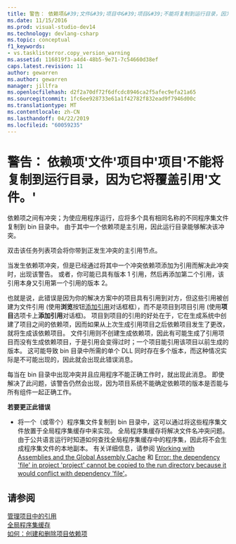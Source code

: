 ```yaml
---
title: 警告： 依赖项&#39;文件&#39;项目中&#39;项目&#39;不能将复制到运行目录，因为它将覆盖引用&#39;文件。&#39; |Microsoft Docs
ms.date: 11/15/2016
ms.prod: visual-studio-dev14
ms.technology: devlang-csharp
ms.topic: conceptual
f1_keywords:
- vs.tasklisterror.copy_version_warning
ms.assetid: 116819f3-a4d4-48b5-9e71-7c54660d38ef
caps.latest.revision: 11
author: gewarren
ms.author: gewarren
manager: jillfra
ms.openlocfilehash: d2f2a70df72f6dfcdc8946ca2f5afec9efa21a65
ms.sourcegitcommit: 1fc6ee928733e61a1f42782f832ead9f7946d00c
ms.translationtype: MT
ms.contentlocale: zh-CN
ms.lasthandoff: 04/22/2019
ms.locfileid: "60059235"
---
```

# <a name="warning-the-dependency-39file39-in-project-39project39-cannot-be-copied-to-the-run-directory-because-it-would-overwrite-the-reference-39file39"></a>警告： 依赖项&#39;文件&#39;项目中&#39;项目&#39;不能将复制到运行目录，因为它将覆盖引用&#39;文件。&#39;
依赖项之间有冲突；为使应用程序运行，应将多个具有相同名称的不同程序集文件复制到 bin 目录中。 由于其中一个依赖项是主引用，因此运行目录能够解决该冲突。  
  
 双击该任务列表项会将你带到正发生冲突的主引用节点。  
  
 当发生依赖项冲突，但是已经通过将其中一个冲突依赖项添加为引用而解决此冲突时，出现该警告。 或者，你可能已具有版本 1 引用，然后再添加第二个引用，该引用本身又引用第一个引用的版本 2。  
  
 也就是说，此错误是因为你的解决方案中的项目具有引用到对方，但这些引用被创建为文件引用 (使用**浏览**按钮[添加引用](http://msdn.microsoft.com/2feb0fe2-0805-4cc9-8cba-b0315849dfb7)对话框框），而不是项目到项目引用 (使用**项目**选项卡上**添加引用**对话框)。 项目到项目的引用的好处在于，它在生成系统中创建了项目之间的依赖项，因而如果从上次生成引用项目之后依赖项目发生了更改，就将生成该依赖项目。 文件引用则不创建生成依赖项，因此有可能生成了引用项目而没有生成依赖项目，于是引用会变得过时；一个项目能引用该项目以前生成的版本。 这可能导致 bin 目录中所需的单个 DLL 同时存在多个版本，而这种情况实际是不可能出现的，因此就会出现此错误消息。  
  
 每当在 bin 目录中出现冲突并且应用程序不能正确工作时，就出现此消息。 即使解决了此问题，该警告仍然会出现，因为项目系统不能确定依赖项的版本是否能与所有组件一起正确工作。  
  
 **若要更正此错误**  
  
- 将一个（或零个）程序集文件复制到 bin 目录中，这可以通过将这些程序集文件放置于全局程序集缓存中来实现。 全局程序集缓存将解决文件名冲突问题。 由于公共语言运行时知道如何查找全局程序集缓存中的程序集，因此将不会生成程序集文件的本地副本。 有关详细信息，请参阅 [Working with Assemblies and the Global Assembly Cache](http://msdn.microsoft.com/library/8a18e5c2-d41d-49ef-abcb-7c27e2469433) 和 [Error: the dependency 'file' in project 'project' cannot be copied to the run directory because it would conflict with dependency 'file'](/visualstudio/misc/error-dependency-file?view=vs-2015)。  
  
## <a name="see-also"></a>请参阅  
 [管理项目中的引用](../ide/managing-references-in-a-project.md)   
 [全局程序集缓存](http://msdn.microsoft.com/library/cf5eacd0-d3ec-4879-b6da-5fd5e4372202)   
 [如何：创建和删除项目依赖项](../ide/how-to-create-and-remove-project-dependencies.md)